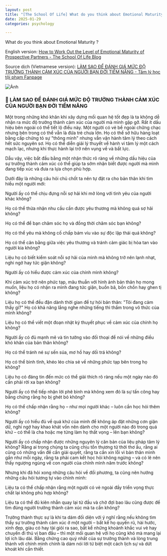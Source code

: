 ```yaml
---
layout: post
title: "[The School Of Life] What do you think about Emotional Maturity ?"
date: 2025-01-29
categories: psychology

---
```


What do you think about Emotional Maturity ?

English version: [How to Work Out the Level of Emotional Maturity of Prospective Partners - The School Of Life Blog](https://www.theschooloflife.com/article/how-to-work-out-the-level-of-emotional-maturity-of-prospective-partners/)

Source dịch (Vietnamese version): [LÀM SAO ĐỂ ĐÁNH GIÁ MỨC ĐỘ TRƯỞNG THÀNH CẢM XÚC CỦA NGƯỜI BẠN ĐỜI TIỀM NĂNG  - Tâm lý học tội phạm Fanpage](https://www.facebook.com/share/p/1C8chkkvLA/)

![Ảnh](https://scontent.fsgn6-2.fna.fbcdn.net/v/t39.30808-6/473715087_591820466816348_4126781170004015117_n.jpg?_nc_cat=108&ccb=1-7&_nc_sid=f727a1&_nc_eui2=AeEqPzRzfuohb6ANIX6eNfFRKlbkgnOffE0qVuSCc598TVStUvRxSte_rYNJSihEv5nlGYrp9XA4G9Uyh6GfEWQa&_nc_ohc=zI9fuWMOrAsQ7kNvgFHs8gN&_nc_oc=Adh-thKzbnIeeZiAl0Znwbxy5H4RKfVnA-eWuBkm7cAexd3svEJ6tKWFmEMJKvl4Jyg&_nc_zt=23&_nc_ht=scontent.fsgn6-2.fna&_nc_gid=A3tHLOnJV9C82TrnH8U24zV&oh=00_AYCXhC7fdUDESnnJ87rD0m970Gdpb9OkarNT0W-scWxf2Q&oe=679FDA52)

### 🌹 LÀM SAO ĐỂ ĐÁNH GIÁ MỨC ĐỘ TRƯỞNG THÀNH CẢM XÚC CỦA NGƯỜI BẠN ĐỜI TIỀM NĂNG

Một trong những khó khăn khi xây dựng mối quan hệ tốt đẹp là ta không dễ nhận ra mức độ trưởng thành cảm xúc của người mà mình gặp gỡ. Rất ít dấu hiệu bên ngoài có thể tiết lộ điều này. Một người có vẻ bề ngoài chững chạc nhưng bên trong có thể vẫn là đứa trẻ chưa lớn. Họ có thể sở hữu hàng loạt bằng cấp chứng tỏ sự "thông minh" nhưng vẫn vận hành tâm lý theo cách hết sức nguyên sơ. Họ có thể diễn giải lý thuyết về hành vi tâm lý một cách mạch lạc, nhưng khi thực hành lại trở nên vụng về và bất lực.

Dẫu vậy, việc bắt đầu bằng một nhận thức rõ ràng về những dấu hiệu của sự trưởng thành cảm xúc có thể giúp ta sớm nhận biết được người mà mình đang tiếp xúc và đưa ra lựa chọn phù hợp.

Dưới đây là những câu hỏi chủ chốt ta nên tự đặt ra cho bản thân khi tìm hiểu một người mới:

Người ấy có thể chịu đựng nỗi sợ hãi khi mở lòng với tình yêu của người khác không?

Họ có thể thừa nhận nhu cầu cần được yêu thương mà không quá sợ hãi không? 

Họ có thể để bạn chăm sóc họ và đồng thời chăm sóc bạn không? 

Họ có thể yêu mà không cố chấp bám víu vào sự độc lập thái quá không? 

Họ có thể cân bằng giữa việc yêu thương và tránh cảm giác bị hòa tan vào người kia không? 

Liệu họ có biết kiểm soát nỗi sợ hãi của mình mà không trở nên lạnh nhạt, nghi ngờ hay tức giận không?

Người ấy có hiểu được cảm xúc của chính mình không? 

Khi cảm xúc trở nên phức tạp, mâu thuẫn với hình ảnh bản thân họ mong muốn, liệu họ có nhận ra mình đang tức giận, buồn bã, bồn chồn hay ghen tị không? 

Liệu họ có thể đều đặn dành thời gian để tự hỏi bản thân: "Tôi đang cảm thấy gì?" Họ có khả năng lắng nghe những tiếng thì thầm trong vô thức của mình không? 

Liệu họ có thể viết một đoạn nhật ký thuyết phục về cảm xúc của chính họ không?

Người ấy có đủ mạnh mẽ và tin tưởng vào đối thoại để nói về những điều khó khăn của bản thân không?

Họ có thể tránh né sự sến súa, mơ hồ hay dối trá không?

Họ có thể bình tĩnh, khéo léo chia sẻ về những phức tạp bên trong họ không?

Liệu họ có đáng tin đến mức có thể giải thích rõ ràng nếu một ngày nào đó cần phải rời xa bạn không?

Người ấy có thể tiếp nhận lời phê bình mà không xem đó là sự tấn công hay bằng chứng rằng họ bị ghét bỏ không? 

Họ có thể chấp nhận rằng họ – như mọi người khác – luôn cần học hỏi thêm không?

Người ấy có hiểu đủ về quá khứ của mình để không áp đặt những cơn giận dữ, nghi ngờ hay khao khát vốn nên dành cho một người nào đó trong quá khứ – có thể là cha hoặc mẹ từng làm họ thất vọng – lên bạn không?

Người ấy có chấp nhận được những nguyên lý căn bản của liệu pháp tâm lý không? Rằng ai trong chúng ta cũng chịu tổn thương từ thời thơ ấu, rằng ai cũng có những vấn đề cần giải quyết, rằng ta cần xin lỗi vì bản thân mình gần như mỗi ngày, rằng ta phải cam kết học hỏi không ngừng – và có lẽ nên thấy ngượng ngùng về con người của chính mình năm trước không?

Nhưng khi đã hỏi xong những câu hỏi về đối phương, ta cũng nên hướng những câu hỏi tương tự vào chính mình:

Liệu ta có thể chấp nhận rằng một người có vẻ ngoài đầy triển vọng thực chất lại không phù hợp không?

Liệu ta có thể đủ kiên nhẫn quay lại từ đầu và chờ đợi bao lâu cũng được để tìm đúng người trưởng thành cảm xúc mà ta cần không?

Trưởng thành thực sự là khi ta dám đối diện với ý nghĩ rằng nếu không tìm thấy sự trưởng thành cảm xúc ở một người – bất kể họ quyến rũ, hài hước, xinh đẹp, giàu có hay tài giỏi ra sao, bất kể những khoảnh khắc vui vẻ hay chuyến đi thú vị ban đầu – thì một mối quan hệ với họ cũng khó mà mang lại lợi ích lâu dài. Bằng chứng cao quý nhất của sự trưởng thành và lòng trung thành với chính mình chính là dám nói lời từ biệt một cách lịch sự và dứt khoát khi cần thiết.
